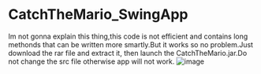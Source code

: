 # CatchTheMario_SwingApp

Im not gonna explain this thing,this code is not efficient and contains long methonds that can be written more smartly.But it works so no problem.Just download the rar file and extract it,
then launch the CatchTheMario.jar.Do not change the src file otherwise app will not work.
![image](https://user-images.githubusercontent.com/58604123/206491423-d7d1c196-3950-4fda-a828-b3384acf57f6.png)

